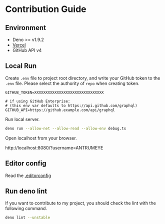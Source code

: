 # Contribution Guide

## Environment

* Deno >= v1.9.2
* [Vercel](https://vercel.com/)
* GitHub API v4

## Local Run

Create `.env` file to project root directory, and write your GitHub token to the `.env` file.
Please select the authority of `repo` when creating token.

```properties
GITHUB_TOKEN=XXXXXXXXXXXXXXXXXXXXXXXXXXXXXXX

# if using GitHub Enterprise:
# (this env var defaults to https://api.github.com/graphql)
GITHUB_API=https://github.example.com/api/graphql
```

Run local server.

```sh
deno run --allow-net --allow-read --allow-env debug.ts
```

Open localhost from your browser.

http://localhost:8080/?username=ANTRUMEYE

## Editor config

Read the [.editorconfig](./.editorconfig)

## Run deno lint

If you want to contribute to my project, you should check the lint with the following command.

```sh
deno lint --unstable
```
